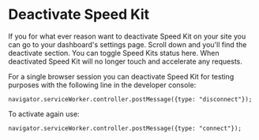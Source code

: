 # Deactivate Speed Kit

If you for what ever reason want to deactivate Speed Kit on your site you can go to your dashboard's settings page. Scroll down and you'll find the deactivate section. You can toggle Speed Kits status here. When deactivated Speed Kit will no longer 
touch and accelerate any requests.

For a single browser session you can deactivate Speed Kit for testing purposes with the following line in the developer console:
    
    navigator.serviceWorker.controller.postMessage({type: "disconnect"});
    
To activate again use:

    navigator.serviceWorker.controller.postMessage({type: "connect"});
